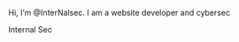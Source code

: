 Hi, I’m @InterNalsec. I am a website developer and cybersec 

<html><head></head><body><i class="fa-solid fa-badge-check" style="color: #74C0FC;"></i> Internal Sec</body></html>
<!---
InterNalsec/InterNalsec is a ✨ special ✨ repository because its `README.md` (this file) appears on your GitHub profile.
You can click the Preview link to take a look at your changes.
--->
